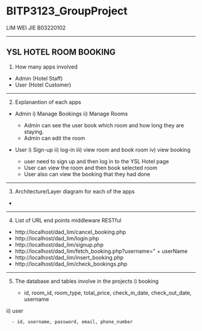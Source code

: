 # BITP3123_GroupProject

LIM WEI JIE B03220102

--------------------------------------------------------------------
YSL HOTEL ROOM BOOKING 
--------------------------------------------------------------------

1.  How many apps involved
-  Admin (Hotel Staff)
-  User (Hotel Customer)

---------------------------------------------------------------------

2. Explanantion of each apps
-  Admin
    i) Manage Bookings
   ii) Manage Rooms

   - Admin can see the user book which room and how long they are staying.
   - Admin can edit the room

-  User
    i) Sign-up
   ii) log-in
  iii) view room and book room
   iv) view booking

   - user need to sign up and then log in to the YSL Hotel page
   - User can view the room and then book selected room
   - User also can view the booking that they had done

---------------------------------------------------------------------

3.  Architecture/Layer diagram for each of the apps

   -

---------------------------------------------------------------------

4.  List of URL end points middleware RESTful

- http://localhost/dad_lim/cancel_booking.php
- http://localhost/dad_lim/login.php
- http://localhost/dad_lim/signup.php
- http://localhost/dad_lim/fetch_booking.php?username=" + userName
- http://localhost/dad_lim/insert_booking.php
- http://localhost/dad_lim/check_bookings.php


----------------------------------------------------------------------

5.  The database and tables involve in the projects
   i) booking

      - id, room_id, room_type, total_price, check_in_date, check_out_date, username

  ii) user

      - id, username, password, email, phone_number
